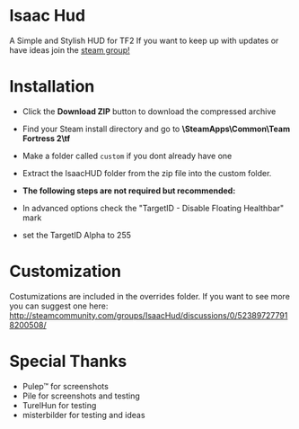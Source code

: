 # Isaac Hud

A Simple and Stylish HUD for TF2
If you want to keep up with updates or have ideas join the [steam group!](http://steamcommunity.com/groups/IsaacHud)

# Installation 

* Click the **Download ZIP** button to download the compressed archive
* Find your Steam install directory and go to **\SteamApps\Common\Team Fortress 2\tf**
* Make a folder called `custom` if you dont already have one
* Extract the IsaacHUD folder from the zip file into the custom folder.

* **The following steps are not required but recommended:** 
* In advanced options check the "TargetID - Disable Floating Healthbar" mark
* set the TargetID Alpha to 255

# Customization

Costumizations are included in the overrides folder. If you want to see more you can suggest one here:
http://steamcommunity.com/groups/IsaacHud/discussions/0/523897277918200508/


# Special Thanks

* Pulep™ for screenshots
* Pile for screenshots and testing
* TurelHun for testing
* misterbilder for testing and ideas
